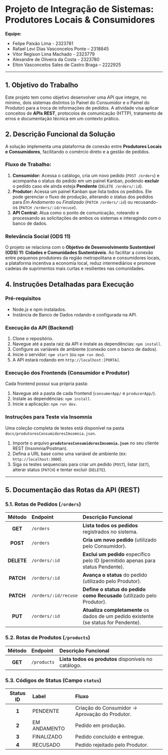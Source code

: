 # Projeto de Integração de Sistemas: Produtores Locais & Consumidores

**Equipe:**
* Felipe Paixão Lima - 2323781
* Rafael Levi Dias Vasconcelos Ponte – 2318845
* Vitor Regison Lima Machado - 2323779
* Alexandre de Oliveira da Costa - 2323780
* Elton Vasconcelos Sales de Castro Braga – 2222925

---

## 1. Objetivo do Trabalho

Este projeto tem como objetivo desenvolver uma API que integre, no mínimo, dois sistemas distintos (o Painel do Consumidor e o Painel do Produtor) para a troca de informações de pedidos. A atividade visa aplicar conceitos de **APIs REST**, protocolos de comunicação (HTTP), tratamento de erros e documentação técnica em um contexto prático.

## 2. Descrição Funcional da Solução

A solução implementa uma plataforma de conexão entre **Produtores Locais e Consumidores**, facilitando o comércio direto e a gestão de pedidos.

### **Fluxo de Trabalho:**
1.  **Consumidor:** Acessa o catálogo, cria um novo pedido (`POST /orders`) e acompanha o status do pedido em um painel Kanban, podendo **excluir** o pedido caso ele ainda esteja **Pendente** (`DELETE /orders/:id`).
2.  **Produtor:** Acessa um painel Kanban que lista todos os pedidos. Ele pode gerenciar o fluxo de produção, alterando o status dos pedidos para *Em Andamento* ou *Finalizado* (`PATCH /orders/:id`) ou recusando-os (`PATCH /orders/:id/recuse`).
3.  **API Central:** Atua como o ponto de comunicação, roteando e processando as solicitações de ambos os sistemas e interagindo com o banco de dados.

### **Relevância Social (ODS 11)**

O projeto se relaciona com o **Objetivo de Desenvolvimento Sustentável (ODS) 11: Cidades e Comunidades Sustentáveis**. Ao facilitar a conexão entre pequenos produtores da região metropolitana e consumidores locais, a plataforma incentiva a economia local, reduz intermediários e promove cadeias de suprimentos mais curtas e resilientes nas comunidades.


## 4. Instruções Detalhadas para Execução

### Pré-requisitos
* Node.js e npm instalados.
* Instância de Banco de Dados rodando e configurada na API.

### Execução da API (Backend)
1.  Clone o repositório.
2.  Navegue até a pasta raiz da API e instale as dependências: `npm install`.
3.  Configure as variáveis de ambiente (conexão com o banco de dados).
4.  Inicie o servidor: `npm start` (ou `npm run dev`).
5.  A API estará rodando em `http://localhost:[PORTA]`.

### Execução dos Frontends (Consumidor e Produtor)
Cada frontend possui sua própria pasta:
1.  Navegue até a pasta de cada frontend (`consumerApp/` e `producerApp/`).
2.  Instale as dependências: `npm install`.
3.  Inicie a aplicação: `npm run dev`.

### Instruções para Teste via Insomnia
Uma coleção completa de testes está disponível na pasta `docs/produtoresConsumidoresImsomnia.json`.

1.  Importe o arquivo **`produtoresConsumidoresImsomnia.json`** no seu cliente REST (Insomnia/Postman).
2.  Defina a URL base como uma variável de ambiente (ex: `http://localhost:3000`).
3.  Siga os testes sequenciais para criar um pedido (`POST`), listar (`GET`), alterar status (`PATCH`) e tentar excluir (`DELETE`).

---

## 5. Documentação das Rotas da API (REST)

### 5.1. Rotas de Pedidos (`/orders`)

| Método | Endpoint | Descrição Funcional |
| :---: | :--- | :--- |
| **GET** | `/orders` | **Lista todos os pedidos** registrados no sistema. |
| **POST** | `/orders` | **Cria um novo pedido** (utilizado pelo Consumidor). |
| **DELETE**| `/orders/:id`| **Exclui um pedido** específico pelo ID (permitido apenas para status Pendente). |
| **PATCH** | `/orders/:id` | **Avança o status** do pedido (utilizado pelo Produtor). |
| **PATCH** | `/orders/:id/recuse`| **Define o status do pedido como Recusado** (utilizado pelo Produtor). |
| **PUT** | `/orders/:id` | **Atualiza completamente** os dados de um pedido existente (se status for Pendente). |

### 5.2. Rotas de Produtos (`/products`)

| Método | Endpoint | Descrição Funcional |
| :---: | :--- | :--- |
| **GET** | `/products` | **Lista todos os produtos** disponíveis no catálogo. |

### 5.3. Códigos de Status (Campo `status`)

| Status ID | Label | Fluxo |
| :---: | :--- | :--- |
| **1** | PENDENTE | Criação do Consumidor $\to$ Aprovação do Produtor. |
| **2** | EM ANDAMENTO | Pedido em produção. |
| **3** | FINALIZADO | Pedido concluído e entregue. |
| **4** | RECUSADO | Pedido rejeitado pelo Produtor. |
